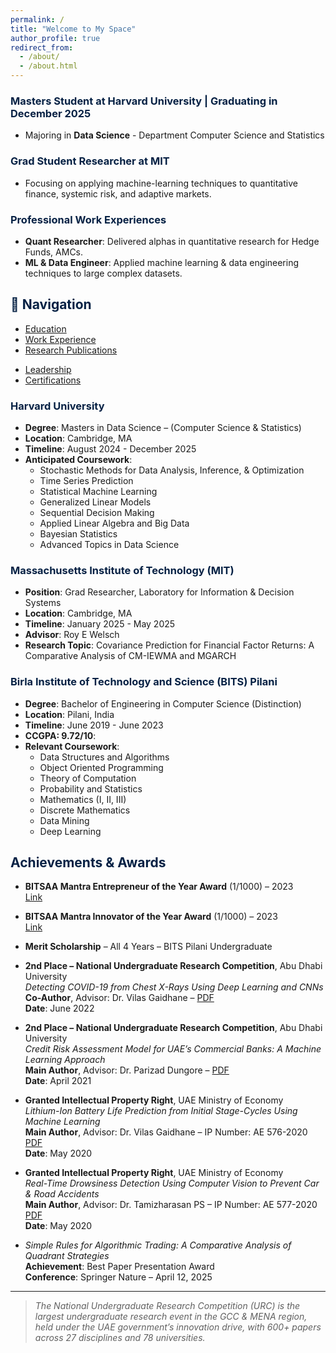 ```yaml
---
permalink: /
title: "Welcome to My Space"
author_profile: true
redirect_from: 
  - /about/
  - /about.html
---
```


### <span style="color: #062144;">Masters Student at Harvard University | Graduating in December 2025</span>
- Majoring in **Data Science** - Department Computer Science and Statistics  

### <span style="color: #062144;">Grad Student Researcher at MIT</span>
- Focusing on applying machine-learning techniques to quantitative finance, systemic risk, and adaptive markets.

### <span style="color: #062144;">Professional Work Experiences</span>
- **Quant Researcher**: Delivered alphas in quantitative research for Hedge Funds, AMCs.
- **ML & Data Engineer**: Applied machine learning & data engineering techniques to large complex datasets.

## <span style="color: #062144;">🧭 Navigation</span>

- [Education](#education)
- [Work Experience](https://aditya-saxena-7.github.io/work/)
- [Research Publications](https://aditya-saxena-7.github.io/research/)
<!-- - 🔨 [Projects](https://aditya-saxena-7.github.io/projects/) -->
<!-- - 📄 [Resume](https://aditya-saxena-7.github.io/files/resume/AdityaSaxena_Resume.pdf) -->
- [Leadership](https://aditya-saxena-7.github.io/leadership/)
- [Certifications](https://aditya-saxena-7.github.io/certifications/)


### <span style="color: #062144;">Harvard University</span>
- **Degree**: Masters in Data Science – (Computer Science & Statistics)
- **Location**: Cambridge, MA
- **Timeline**: August 2024 - December 2025
- **Anticipated Coursework**:
  - Stochastic Methods for Data Analysis, Inference, & Optimization
  - Time Series Prediction
  - Statistical Machine Learning
  - Generalized Linear Models
  - Sequential Decision Making
  - Applied Linear Algebra and Big Data
  - Bayesian Statistics
  - Advanced Topics in Data Science

### <span style="color: #062144;">Massachusetts Institute of Technology (MIT)</span>
- **Position**: Grad Researcher, Laboratory for Information & Decision Systems
- **Location**: Cambridge, MA
- **Timeline**: January 2025 - May 2025
- **Advisor**: Roy E Welsch
- **Research Topic**: Covariance Prediction for Financial Factor Returns: A Comparative Analysis of CM-IEWMA and MGARCH

### <span style="color: #062144;">Birla Institute of Technology and Science (BITS) Pilani</span>
- **Degree**: Bachelor of Engineering in Computer Science (Distinction)
- **Location**: Pilani, India
- **Timeline**: June 2019 - June 2023
- **CCGPA: 9.72/10**:
- **Relevant Coursework**:
  - Data Structures and Algorithms
  - Object Oriented Programming
  - Theory of Computation
  - Probability and Statistics
  - Mathematics (I, II, III)
  - Discrete Mathematics
  - Data Mining
  - Deep Learning

## <span style="color: #062144;">Achievements & Awards</span>

- **BITSAA Mantra Entrepreneur of the Year Award** (1/1000) – 2023  
  [Link](https://www.bitsaa.org/page/mantra-awards)

- **BITSAA Mantra Innovator of the Year Award** (1/1000) – 2023  
  [Link](https://www.bitsaa.org/page/mantra-awards)

- **Merit Scholarship** – All 4 Years – BITS Pilani Undergraduate

- **2nd Place – National Undergraduate Research Competition**, Abu Dhabi University  
  *Detecting COVID-19 from Chest X-Rays Using Deep Learning and CNNs*  
  **Co-Author**, Advisor: Dr. Vilas Gaidhane – [PDF](https://arxiv.org/abs/2201.09952)  
  **Date**: June 2022

- **2nd Place – National Undergraduate Research Competition**, Abu Dhabi University  
  *Credit Risk Assessment Model for UAE’s Commercial Banks: A Machine Learning Approach*  
  **Main Author**, Advisor: Dr. Parizad Dungore – [PDF](https://arxiv.org/abs/2407.12044)  
  **Date**: April 2021

- **Granted Intellectual Property Right**, UAE Ministry of Economy  
  *Lithium-Ion Battery Life Prediction from Initial Stage-Cycles Using Machine Learning*  
  **Main Author**, Advisor: Dr. Vilas Gaidhane – IP Number: AE 576-2020  
  [PDF](https://aditya-saxena-7.github.io/files/Research/IP-576-2020.pdf)  
  **Date**: May 2020

- **Granted Intellectual Property Right**, UAE Ministry of Economy  
  *Real-Time Drowsiness Detection Using Computer Vision to Prevent Car & Road Accidents*  
  **Main Author**, Advisor: Dr. Tamizharasan PS – IP Number: AE 577-2020  
  [PDF](https://aditya-saxena-7.github.io/files/Research/Real-Time%20Drowsiness%20Detection%20Using%20Computer%20Vision%20and%20Raspberry%20Pi%20to%20Prevent%20Car%20%26%20Road%20Accidents%20.pdf)  
  **Date**: May 2020

- *Simple Rules for Algorithmic Trading: A Comparative Analysis of Quadrant Strategies*  
  **Achievement**: Best Paper Presentation Award  
  **Conference**: Springer Nature – April 12, 2025

---

> _The National Undergraduate Research Competition (URC) is the largest undergraduate research event in the GCC & MENA region, held under the UAE government’s innovation drive, with 600+ papers across 27 disciplines and 78 universities._  
